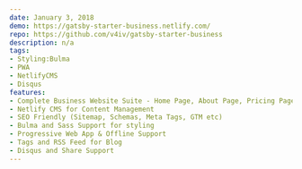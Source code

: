 ```yaml
---
date: January 3, 2018
demo: https://gatsby-starter-business.netlify.com/
repo: https://github.com/v4iv/gatsby-starter-business
description: n/a
tags:
- Styling:Bulma
- PWA
- NetlifyCMS
- Disqus
features:
- Complete Business Website Suite - Home Page, About Page, Pricing Page, Contact Page and Blog
- Netlify CMS for Content Management
- SEO Friendly (Sitemap, Schemas, Meta Tags, GTM etc)
- Bulma and Sass Support for styling
- Progressive Web App & Offline Support
- Tags and RSS Feed for Blog
- Disqus and Share Support
---
```

